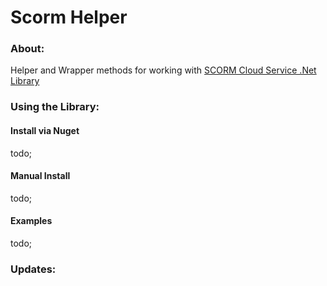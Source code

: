 ﻿# Scorm Helper

### About:
Helper and Wrapper methods for working with [SCORM Cloud Service .Net Library](https://github.com/RusticiSoftware/SCORMCloud_NetLibrary)

### Using the Library:

#### Install via Nuget
todo;

#### Manual Install
todo;


#### Examples

todo;
### Updates:

